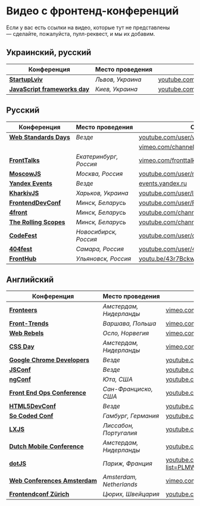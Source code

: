 # Видео с фронтенд-конференций

Если у вас есть ссылки на видео, которые тут не представлены — сделайте, 
пожалуйста, пулл-реквест, и мы их добавим.


## Украинский, русский

Конференция                                               | Место проведения                    | Ссылки на видео
----------------------------------------------------------|-------------------------------------|-------------------------------------------------
[__StartupLviv__][0]                                      |  _Львов, Украина_                   | [youtube.com/channel/UC5pkffv9LpA4y8wppOtjzOg][1]
[__JavaScript frameworks day__][51]                       |  _Киев, Украина_                    | [youtube.com/channel/UC3NDbeN0Jq_InNAhiJtvHcQ][52]


## Русский

Конференция                                               | Место проведения                    | Ссылки на видео
----------------------------------------------------------|-------------------------------------|-------------------------------------------------
[__Web Standards Days__][2]                               | _Везде_                             | [youtube.com/user/wstdays][3]  
                                                          |                                     | [vimeo.com/channels/wstdays][4]    
[__FrontTalks__][5]                                       | _Екатеринбург, Россия_              | [vimeo.com/fronttalks][6]
[__MoscowJS__][7]                                         | _Москва, Россия_                    | [youtube.com/user/moscowjs][8]
[__Yandex Events__][9]                                    | _Везде_                             | [events.yandex.ru][9]
[__KharkivJS__][10]                                       | _Харьков, Украина_                  | [youtube.com/user/lodye1][11]
[__FrontendDevConf__][12]                                 | _Минск, Беларусь_                   | [youtube.com/user/FrontendDevConf][13]
[__4front__][14]                                          | _Минск, Беларусь_                   | [youtube.com/channel/UCj3KH8jxwcT5zOrByWmNXhA][15]
[__The Rolling Scopes__][16]                              | _Минск, Беларусь_                   | [youtube.com/channel/UCUgmHbk1rTFaf4GGKQ1OXfQ][17]
[__CodeFest__][18]                                        | _Новосибирск, Россия_               | [youtube.com/user/codefestru][19]
[__404fest__][50]                                         | _Самара, Россия_                    | [youtube.com/user/404fest][50]
[__FrontHub__][53]                                        | _Ульяновск, Россия_                 | [youtu.be/43r7BckwquU][54]

## Английский

Конференция                                               | Место проведения                    | Ссылки на видео
----------------------------------------------------------|-------------------------------------|-------------------------------------------------
[__Fronteers__][20]                                       | _Амстердам, Нидерланды_             | [vimeo.com/fronteers][21]
[__Front-Trends__][22]                                    | _Варшава, Польша_                   | [vimeo.com/fronttrends][23]
[__Web Rebels__][24]                                      | _Осло, Норвегия_                    | [vimeo.com/webrebels][25]
[__CSS Day__][26]                                         | _Амстердам, Нидерланды_             | [vimeo.com/channels/cssday][27]
[__Google Chrome Developers__][28]                        | _Везде_                             | [youtube.com/channel/UCnUYZLuoy1rq1aVMwx4aTzw][29]
[__JSConf__][30]                                          | _Везде_                             | [youtube.com/channel/UCzoVCacndDCfGDf41P-z0iA][31]
[__ngConf__][32]                                          | _Юта, США_                          | [youtube.com/channel/UCm9iiIfgmVODUJxINecHQkA][33]
[__Front End Ops Conference__][34]                        | _Сан-Франциско, США_                | [youtube.com/user/frontendopsconf][35]
[__HTML5DevConf__][36]                                    | _Везде_                             | [youtube.com/user/HTML5DevConf/][37]
[__So Coded Conf__][38]                                   | _Гамбург, Германия_                 | [youtube.com/channel/UCTC5rv8LYoXrgXkjTqEkNHg][39]
[__LXJS__][40]                                            | _Лиссабон, Португалия_              | [youtube.com/channel/UC_h7rQVoZkfgh1stTd2GB5w][41]
[__Dutch Mobile Conference__][42]                         | _Амстердам, Нидерланды_             | [youtube.com/channel/UCtkBykd9861oqD4syz6bz2Q][43]
[__dotJS__][44]                                           | _Париж, Франция_                    | [youtube.com/playlist?list=PLMW8Xq7bXrG486Mh95hKjiXRdci60zUlL][45]
[__Web Conferences Amsterdam__][46]                       | _Amsterdam, Netherlands_            | [vimeo.com/webconferences][47]
[__Frontendconf Zürich__][48]                             | _Цюрих, Швейцария_                  | [youtube.com/channel/UCO1YboJ-hVgsxeRDiOFQLlg][49]

[0]: http://startup.lviv.ua/
[1]: https://youtube.com/channel/UC5pkffv9LpA4y8wppOtjzOg
[2]: http://webstandardsdays.ru/
[3]: https://youtube.com/user/wstdays
[4]: https://vimeo.com/channels/wstdays
[5]: http://fronttalks.ru/
[6]: https://vimeo.com/fronttalks
[7]: http://www.moscowjs.ru/
[8]: https://youtube.com/user/moscowjs
[9]: https://events.yandex.ru/
[10]: https://twitter.com/KharkivJS
[11]: https://youtube.com/user/lodye1
[12]: http://fdconf.by/
[13]: https://youtube.com/user/FrontendDevConf
[14]: https://twitter.com/4frontby
[15]: https://youtube.com/channel/UCj3KH8jxwcT5zOrByWmNXhA
[16]: http://rollingscopes.com/
[17]: https://youtube.com/channel/UCUgmHbk1rTFaf4GGKQ1OXfQ
[18]: http://codefest.ru/
[19]: https://youtube.com/user/codefestru
[20]: https://fronteers.nl/
[21]: https://vimeo.com/fronteers
[22]: http://front-trends.com
[23]: https://vimeo.com/fronttrends
[24]: https://www.webrebels.org/
[25]: https://vimeo.com/webrebels
[26]: http://cssday.nl/
[27]: https://vimeo.com/channels/cssday
[28]: https://developer.chrome.com/devsummit/
[29]: https://youtube.com/channel/UCnUYZLuoy1rq1aVMwx4aTzw
[30]: http://jsconf.com/
[31]: https://youtube.com/channel/UCzoVCacndDCfGDf41P-z0iA
[32]: http://ng-conf.org/
[33]: https://youtube.com/channel/UCm9iiIfgmVODUJxINecHQkA
[34]: http://www.feopsconf.com/
[35]: https://youtube.com/user/frontendopsconf
[36]: http://html5devconf.com/
[37]: https://youtube.com/user/HTML5DevConf/
[38]: http://socoded.com/
[39]: https://youtube.com/channel/UCTC5rv8LYoXrgXkjTqEkNHg
[40]: http://lxjs.org/
[41]: https://youtube.com/channel/UC_h7rQVoZkfgh1stTd2GB5w
[42]: http://www.mobileconference.nl/
[43]: https://youtube.com/channel/UCtkBykd9861oqD4syz6bz2Q
[44]: http://www.dotjs.eu/
[45]: https://youtube.com/playlist?list=PLMW8Xq7bXrG486Mh95hKjiXRdci60zUlL
[46]: http://webconferences.nl/
[47]: http://vimeo.com/webconferences
[48]: http://2014.frontendconf.ch/en/
[49]: https://www.youtube.com/channel/UCO1YboJ-hVgsxeRDiOFQLlg
[50]: http://youtube.com/user/404fest
[51]: http://frameworksdays.com/event/js-frameworks-day-2014
[52]: http://www.youtube.com/channel/UC3NDbeN0Jq_InNAhiJtvHcQ
[53]: http://front-end.su/
[54]: http://youtu.be/43r7BckwquU
